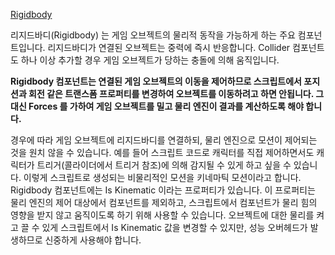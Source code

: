 [Rigidbody](https://docs.unity3d.com/kr/current/Manual/RigidbodiesOverview.html)

리지드바디(Rigidbody) 는 게임 오브젝트의 물리적 동작을 가능하게 하는 주요 컴포넌트입니다. 리지드바디가 연결된 오브젝트는 중력에 즉시 반응합니다. Collider 컴포넌트도 하나 이상 추가할 경우 게임 오브젝트가 당하는 충돌에 의해 움직입니다.

**Rigidbody 컴포넌트는 연결된 게임 오브젝트의 이동을 제어하므로 스크립트에서 포지션과 회전 같은 트랜스폼 프로퍼티를 변경하여 오브젝트를 이동하려고 하면 안됩니다. 그 대신 Forces 를 가하여 게임 오브젝트를 밀고 물리 엔진이 결과를 계산하도록 해야 합니다.**

경우에 따라 게임 오브젝트에 리지드바디를 연결하되, 물리 엔진으로 모션이 제어되는 것을 원치 않을 수 있습니다. 예를 들어 스크립트 코드로 캐릭터를 직접 제어하면서도 캐릭터가 트리거(콜라이더에서 트리거 참조)에 의해 감지될 수 있게 하고 싶을 수 있습니다. 이렇게 스크립트로 생성되는 비물리적인 모션을 키네마틱 모션이라고 합니다. Rigidbody 컴포넌트에는 Is Kinematic 이라는 프로퍼티가 있습니다. 이 프로퍼티는 물리 엔진의 제어 대상에서 컴포넌트를 제외하고, 스크립트에서 컴포넌트가 물리 힘의 영향을 받지 않고 움직이도록 하기 위해 사용할 수 있습니다. 오브젝트에 대한 물리를 켜고 끌 수 있게 스크립트에서 Is Kinematic 값을 변경할 수 있지만, 성능 오버헤드가 발생하므로 신중하게 사용해야 합니다.